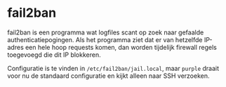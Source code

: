 fail2ban
========

fail2ban is een programma wat logfiles scant op zoek naar gefaalde authenticatiepogingen. Als het programma ziet dat er van hetzelfde IP-adres een hele hoop requests komen, dan worden tijdelijk firewall regels toegevoegd die dit IP blokkeren.

Configuratie is te vinden in `/etc/fail2ban/jail.local`, maar `purple` draait voor nu de standaard configuratie en kijkt alleen naar SSH verzoeken.
